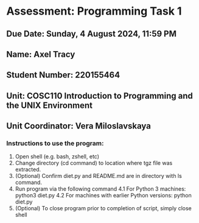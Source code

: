# Assessment: Programming Task 1

## Due Date: Sunday, 4 August 2024, 11:59 PM

## Name: Axel Tracy

## Student Number: 220155464

## Unit: COSC110 Introduction to Programming and the UNIX Environment

## Unit Coordinator: Vera Miloslavskaya

### Instructions to use the program:

1. Open shell (e.g. bash, zshell, etc)
2. Change directory (cd command) to location where tgz file was extracted.
3. (Optional) Confirm diet.py and README.md are in directory with ls command.
4. Run program via the following command
   4.1 For Python 3 machines: python3 diet.py
   4.2 For machines with earlier Python versions: python diet.py
5. (Optional) To close program prior to completion of script, simply close shell
